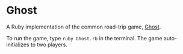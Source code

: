 # Ghost
A Ruby implementation of the common road-trip game, [Ghost](https://en.wikipedia.org/wiki/Ghost_(game)).

To run the game, type `ruby Ghost.rb` in the terminal. The game auto-initializes to two players.